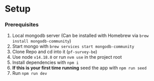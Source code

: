 # Setup
### Prerequisites
1. Local mongodb server (Can be installed with Homebrew via `brew install mongodb-community`)
2. Start mongo with `brew services start mongodb-community`
3. Clone Repo and cd into it (`pf-survey-be`)
4. Use node `v14.18.0` or run `nvm use` in the project root
5. Install dependencies with `npm i`
6. **If this is your first time running** seed the app with `npm run seed` 
7. Run `npm run dev`